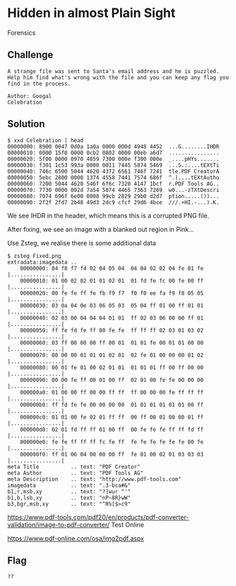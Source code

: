 # Hidden in almost Plain Sight
Forensics

## Challenge 

	A strange file was sent to Santa's email address and he is puzzled. Help him find what's wrong with the file and you can keep any flag you find in the process.

	Author: Googal
	Celebration

## Solution

	$ xxd Celebration | head
	00000000: 8900 0047 0d0a 1a0a 0000 000d 4948 4452  ...G........IHDR
	00000010: 0000 15f0 0000 0cb2 0802 0000 00eb a6d7  ................
	00000020: 5f00 0000 0970 4859 7300 000e f300 000e  _....pHYs.......
	00000030: f301 1c53 993a 0000 0011 7445 5874 5469  ...S.:....tEXtTi
	00000040: 746c 6500 5044 4620 4372 6561 746f 7241  tle.PDF CreatorA
	00000050: 5ebc 2800 0000 1374 4558 7441 7574 686f  ^.(....tEXtAutho
	00000060: 7200 5044 4620 546f 6f6c 7320 4147 1bcf  r.PDF Tools AG..
	00000070: 7730 0000 002d 7a54 5874 4465 7363 7269  w0...-zTXtDescri
	00000080: 7074 696f 6e00 0008 99cb 2829 29b0 d2d7  ption.....())...
	00000090: 2f2f 2fd7 2b48 49d3 2dc9 cfcf 29d6 4bce  ///.+HI.-...).K.

We see IHDR in the header, which means this is a corrupted PNG file.

After fixing, we see an image with a blanked out region in Pink...

Use Zsteg, we realise there is some additional data

	$ zsteg Fixed.png
	extradata:imagedata .. 
	    00000000: 04 f8 f7 f4 02 04 05 04  04 04 02 02 04 fe 01 fe  |................|
	    00000010: 01 00 02 02 01 01 02 01  01 fd fe fc 00 fe 00 ff  |................|
	    00000020: 00 fe fe ff fe fb f9 f7  f0 f0 ee fa f9 f8 05 05  |................|
	    00000030: 03 0a 04 0e 03 06 05 03  05 04 ff 01 00 ff 01 01  |................|
	    00000040: 02 03 00 04 04 04 01 01  ff 02 03 06 00 00 ff 01  |................|
	    00000050: ff fe fd fe ff 00 fe fe  ff ff ff 02 03 01 03 02  |................|
	    00000060: 03 ff 00 00 00 ff 00 01  01 01 fe 00 01 01 00 00  |................|
	    00000070: 00 00 00 01 01 01 02 01  02 fe 01 00 00 00 01 02  |................|
	    00000080: 00 01 fe 01 00 02 01 01  01 01 01 ff 00 ff 00 00  |................|
	    00000090: 00 00 fe ff 00 01 00 ff  02 01 00 fe fe 00 00 00  |................|
	    000000a0: 01 00 00 ff 00 00 ff ff  ff 00 00 00 fe ff ff ff  |................|
	    000000b0: ff fd fe fe 00 00 00 00  01 01 01 01 01 01 00 ff  |................|
	    000000c0: 01 01 00 fe 02 01 ff ff  00 ff 00 01 00 00 01 ff  |................|
	    000000d0: 02 01 fd ff ff 01 00 ff  00 fe fe fe ff ff fd ff  |................|
	    000000e0: fe fe ff ff ff fc fe ff  fe fe fe fe fe fe 00 fe  |................|
	    000000f0: ff 01 06 04 00 00 00 ff  fe 01 00 02 01 03 03 03  |................|
	meta Title          .. text: "PDF Creator"
	meta Author         .. text: "PDF Tools AG"
	meta Description    .. text: "http://www.pdf-tools.com"
	imagedata           .. text: ".3-bca#&"
	b1,r,msb,xy         .. text: "?]wur ^'"
	b1,b,lsb,xy         .. text: "nP~8R}wW"
	b3,bgr,msb,xy       .. text: "^R%[$>c9"





https://www.pdf-tools.com/pdf20/en/products/pdf-converter-validation/image-to-pdf-converter/
Test Online

https://www.pdf-online.com/osa/img2pdf.aspx

## Flag

	??